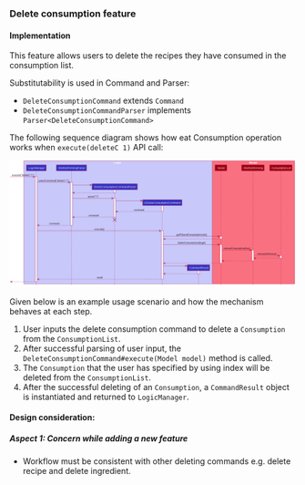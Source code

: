 ### Delete consumption feature

#### Implementation
This feature allows users to delete the recipes they have consumed in the consumption list.

Substitutability is used in Command and Parser:
* `DeleteConsumptionCommand` extends `Command`
* `DeleteConsumptionCommandParser` implements `Parser<DeleteConsumptionCommand>`

The following sequence diagram shows how eat Consumption operation works when `execute(deleteC 1)` API call:

![DeleteConsumptionSequence](../images/DeleteConsumptionSequence.png)

Given below is an example usage scenario and how the mechanism behaves at each step.

1. User inputs the delete consumption command to delete a `Consumption` from the `ConsumptionList`.
1. After successful parsing of user input, the `DeleteConsumptionCommand#execute(Model model)` method is called.
1. The `Consumption` that the user has specified by using index will be deleted from the `ConsumptionList`.
1. After the successful deleting of an `Consumption`, a `CommandResult` object is instantiated and returned to `LogicManager`.

#### Design consideration:
##### Aspect 1: Concern while adding a new feature
* Workflow must be consistent with other deleting commands e.g. delete recipe and delete ingredient.
